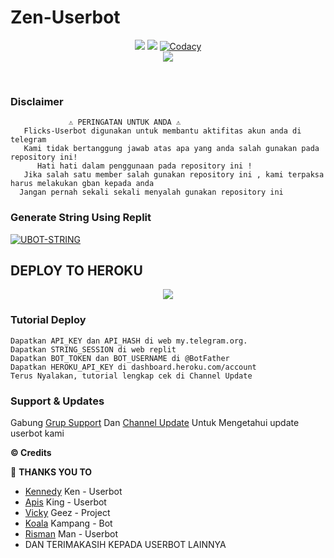 # Zen-Userbot

</p>
<p align="center">
    <a href="https://www.python.org/" alt="made-with-python"> <img src="https://img.shields.io/badge/Made%20with-Python-black.svg?style=flat-square&logo=python&logoColor=blue&color=red" /></a>
    <a href="https://github.com/okaeri-project/zen-Userbot/graphs/commit-activity" alt="Maintenance"> <img src="https://img.shields.io/badge/Maintained%3F-yes-red.svg?style=flat-square" /></a>
    <a href="https://app.codacy.com/gh/okaeri-project/zen-Userbot/dashboard"> <img src="https://img.shields.io/codacy/grade/a723cb464d5a4d25be3152b5d71de82d?color=red&logo=codacy&style=flat-square" alt="Codacy" /></a><br>
    <a href="https://github.com/okaeri-project/zen-Userbot/commits/main"> <img src="https://img.shields.io/github/last-commit/okaeri-project/zen-Userbot?color=red&logo=github&logoColor=blue&style=flat-square" /></a> 
</p>
    
<p align="center">&nbsp;</p>

### Disclaimer 
```
             ⚠️ PERINGATAN UNTUK ANDA ⚠️ ️
   Flicks-Userbot digunakan untuk membantu aktifitas akun anda di telegram
   Kami tidak bertanggung jawab atas apa yang anda salah gunakan pada repository ini!
      Hati hati dalam penggunaan pada repository ini !
   Jika salah satu member salah gunakan repository ini , kami terpaksa harus melakukan gban kepada anda 
  Jangan pernah sekali sekali menyalah gunakan repository ini
```


### Generate String Using Replit

[![UBOT-STRING](https://img.shields.io/badge/run-string__session.py-blue?style=for-the-badge&logo=repl.it)](http://replit.com/@Wahyu2131/String-Okaeri-Userbot?lite=1&outputonly=1#main.py)


## DEPLOY TO HEROKU 
<p align="center"><a href="https://heroku.com/deploy?template=https://github.com/okaeri-project/zen-userbot-Deploy"> <img src="https://www.herokucdn.com/deploy/button.svg" /></a></p>

### Tutorial Deploy
```
Dapatkan API_KEY dan API_HASH di web my.telegram.org.
Dapatkan STRING_SESSION di web replit
Dapatkan BOT_TOKEN dan BOT_USERNAME di @BotFather
Dapatkan HEROKU_API_KEY di dashboard.heroku.com/account
Terus Nyalakan, tutorial lengkap cek di Channel Update
```


### Support & Updates 
Gabung [Grup Support](https://t.me/OkaeriUserbot) Dan [Channel Update](https://t.me/nbzoning) Untuk Mengetahui update userbot kami


  <b>© Credits</b></summary>

🔰 **THANKS YOU TO**
*   [Kennedy](https://github.com/KennedyProject/KEN-UBOT)    Ken - Userbot
*   [Apis](https://github.com/apisuserbot/King-Userbot)     King - Userbot
*   [Vicky](https://github.com/Vckyou/Geez-Project)    Geez - Project 
*   [Koala](https://github.com/ManusiaRakitan/Kampang-Bot)    Kampang - Bot
*   [Risman](https://github.com/mrismanaziz/Man-Userbot)   Man - Userbot
*   DAN TERIMAKASIH KEPADA USERBOT LAINNYA
